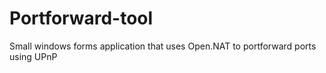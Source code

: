 # Portforward-tool
Small windows forms application that uses Open.NAT to portforward ports using UPnP
